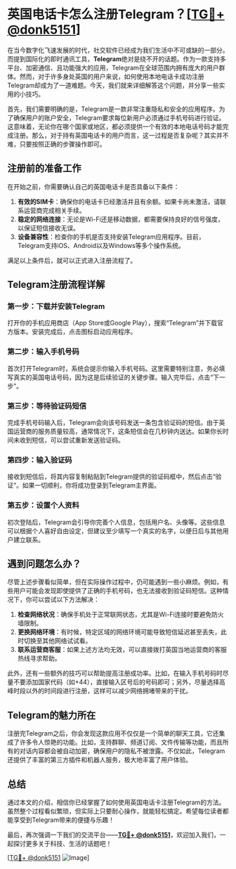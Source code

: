 # 英国电话卡怎么注册Telegram？[[TG💪+ @donk5151](https://t.me/s/donk5151)]

在当今数字化飞速发展的时代，社交软件已经成为我们生活中不可或缺的一部分。而提到国际化的即时通讯工具，**Telegram**绝对是绕不开的话题。作为一款支持多平台、加密通信、且功能强大的应用，Telegram在全球范围内拥有庞大的用户群体。然而，对于许多身处英国的用户来说，如何使用本地电话卡成功注册Telegram却成为了一道难题。今天，我们就来详细解答这个问题，并分享一些实用的小技巧。

首先，我们需要明确的是，Telegram是一款非常注重隐私和安全的应用程序。为了确保用户的账户安全，Telegram要求每位新用户必须通过手机号码进行验证。这意味着，无论你在哪个国家或地区，都必须提供一个有效的本地电话号码才能完成注册。那么，对于持有英国电话卡的用户而言，这一过程是否复杂呢？其实并不难，只要按照正确的步骤操作即可。

## 注册前的准备工作

在开始之前，你需要确认自己的英国电话卡是否具备以下条件：

1. **有效的SIM卡**：确保你的电话卡已经激活并且有余额。如果卡尚未激活，请联系运营商完成相关手续。
2. **稳定的网络连接**：无论是Wi-Fi还是移动数据，都需要保持良好的信号强度，以保证短信接收无误。
3. **设备兼容性**：检查你的手机是否支持安装Telegram应用程序。目前，Telegram支持iOS、Android以及Windows等多个操作系统。

满足以上条件后，就可以正式进入注册流程了。

## Telegram注册流程详解

### 第一步：下载并安装Telegram

打开你的手机应用商店（App Store或Google Play），搜索“Telegram”并下载官方版本。安装完成后，点击图标启动应用程序。

### 第二步：输入手机号码

首次打开Telegram时，系统会提示你输入手机号码。这里需要特别注意，务必填写真实的英国电话号码，因为这是后续验证的关键步骤。输入完毕后，点击“下一步”。

### 第三步：等待验证码短信

完成手机号码输入后，Telegram会向该号码发送一条包含验证码的短信。由于英国运营商的服务质量较高，通常情况下，这条短信会在几秒钟内送达。如果你长时间未收到短信，可以尝试重新发送验证码。

### 第四步：输入验证码

接收到短信后，将其内容复制粘贴到Telegram提供的验证码框中，然后点击“验证”。如果一切顺利，你将成功登录到Telegram主界面。

### 第五步：设置个人资料

初次登陆后，Telegram会引导你完善个人信息，包括用户名、头像等。这些信息可以根据个人喜好自由设定，但建议至少填写一个真实的名字，以便日后与其他用户建立联系。

## 遇到问题怎么办？

尽管上述步骤看似简单，但在实际操作过程中，仍可能遇到一些小麻烦。例如，有些用户可能会发现即使提供了正确的手机号码，也无法接收到验证码短信。这种情况下，你可以尝试以下方法解决：

1. **检查网络状况**：确保手机处于正常联网状态，尤其是Wi-Fi连接时要避免防火墙限制。
2. **更换网络环境**：有时候，特定区域的网络环境可能导致短信延迟甚至丢失，此时切换至其他网络试试看。
3. **联系运营商客服**：如果上述方法均无效，可以直接拨打英国当地运营商的客服热线寻求帮助。

此外，还有一些额外的技巧可以帮助提高注册成功率。比如，在输入手机号码时尽量不要添加国家代码（如+44），直接输入区号后的号码即可；另外，尽量选择高峰时段以外的时间段进行注册，这样可以减少网络拥堵带来的干扰。

## Telegram的魅力所在

注册完Telegram之后，你会发现这款应用不仅仅是一个简单的聊天工具，它还集成了许多令人惊艳的功能。比如，支持群聊、频道订阅、文件传输等功能，而且所有的对话内容都会被自动加密，确保用户的隐私不被泄露。不仅如此，Telegram还提供了丰富的第三方插件和机器人服务，极大地丰富了用户体验。

## 总结

通过本文的介绍，相信你已经掌握了如何使用英国电话卡注册Telegram的方法。虽然整个过程看似繁琐，但实际上只要耐心操作，就能轻松搞定。希望每位读者都能享受到Telegram带来的便捷与乐趣！

最后，再次强调一下我们的交流平台——**[TG💪+ @donk5151](https://t.me/s/donk5151)**，欢迎加入我们，一起探讨更多关于科技、生活的话题吧！

[[TG💪+ @donk5151](https://t.me/s/donk5151) ![Image](https://i.postimg.cc/rwNCRYN7/Snipaste-2025-04-30-17-27-05.png)]